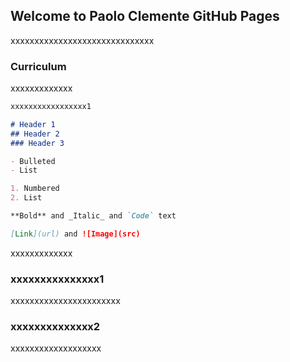 ## Welcome to Paolo Clemente GitHub Pages 

xxxxxxxxxxxxxxxxxxxxxxxxxxxxxx

### Curriculum

xxxxxxxxxxxxx

```markdown
xxxxxxxxxxxxxxxxx1

# Header 1
## Header 2
### Header 3

- Bulleted
- List

1. Numbered
2. List

**Bold** and _Italic_ and `Code` text

[Link](url) and ![Image](src)
```

xxxxxxxxxxxxx

### xxxxxxxxxxxxxxx1
xxxxxxxxxxxxxxxxxxxxxxx

### xxxxxxxxxxxxxx2
xxxxxxxxxxxxxxxxxxx
